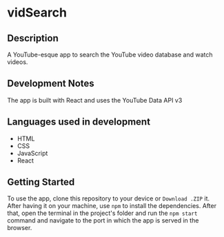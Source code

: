 # vidSearch

## Description
A YouTube-esque app to search the YouTube video database and watch videos.

## Development Notes
The app is built with React and uses the YouTube Data API v3

## Languages used in development
* HTML
* CSS
* JavaScript
* React

## Getting Started
To use the app, clone this repository to your device or `Download .ZIP` it. After having it on your machine, use `npm` to install the dependencies. After that, open the terminal in the project's folder and run the `npm start` command and navigate to the port in which the app is served in the browser. 